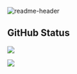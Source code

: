 ![readme-header](https://user-images.githubusercontent.com/116278271/223180404-6f6779e7-4367-442e-a770-08c7f1cbd8d4.png)


## GitHub Status

   ![](https://github-readme-stats-sigma-five.vercel.app/api?username=True-Fantom&layout=compact&show_icons=true&count_private=true&include_all_commits=true&hide_title=true&bg_color=00000000&title_color=2ed14f&icon_color=2ed14f&text_color=808080&hide_border=true)
   
   ![](https://github-readme-stats.vercel.app/api/top-langs/?username=True-Fantom&layout=compact&bg_color=00000000&title_color=2ed14f&text_color=808080&hide_border=true&custom_title=Most+Used+Languages%3A)

